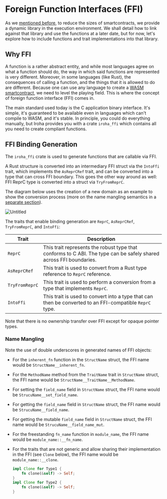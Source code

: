 # Foreign Function Interfaces (FFI)

As we [mentioned before](./wasm.md), to reduce the sizes of smartcontracts,
we provide a dynamic library in the execution environment. We shall detail
how to link against that library and use the functions at a later date, but
for now, let's explore how to include functions and trait implementations
into that library.

## Why FFI

A function is a rather abstract entity, and while most languages agree on
what a function should do, the way in which said functions are represented
is very different. Moreover, in some languages (like Rust), the
consequences of calling a function, and the things that it is allowed to do
are different. Because one can use any language to create a
[WASM smartcontract](./wasm.md), we need to level the playing field. This
is where the concept of foreign function interface (FFI) comes in.

The main standard used today is the C application binary interface. It's
simple, it's guaranteed to be available even in languages which can't
compile to WASM, and it's stable. In principle, you could do everything
manually, but Iroha provides you with a crate `iroha_ffi` which contains
all you need to create compliant functions.

## FFI Binding Generation

The `iroha_ffi` crate is used to generate functions that are callable via
FFI.

A Rust structure is converted into an intermediary FFI struct via the
`IntoFfi` trait, which implements the `AsReprCRef` trait, and can be
converted into a type that can cross FFI boundary. This goes the other way
around as well: FFI ReprC type is converted into a struct via
`TryFromReprC`.

The diagram below uses the creation of a new domain as an example to show
the conversion process (more on the name mangling semantics in a
[separate section](#name-mangling)).

![Untitled](/img/ffi.png)

The traits that enable binding generation are `ReprC`, `AsReprCRef`,
`TryFromReprC`, and `IntoFfi`:

<!-- Check: might change in future releases -->

| Trait          | Description                                                                                                        |
| -------------- | ------------------------------------------------------------------------------------------------------------------ |
| `ReprC`        | This trait represents the robust type that conforms to C ABI. The type can be safely shared across FFI boundaries. |
| `AsReprCRef`   | This trait is used to convert from a Rust type reference to `ReprC` reference.                                     |
| `TryFromReprC` | This trait is used to perform a conversion from a type that implements `ReprC`.                                    |
| `IntoFfi`      | This trait is used to convert into a type that can then be converted to an FFI-compatible `ReprC` type.            |

Note that there is no ownership transfer over FFI except for opaque pointer
types.

### Name Mangling

Note the use of double underscores in generated names of FFI objects:

- For the `inherent_fn` function in the `StructName` struct, the FFI name
  would be `StructName__inherent_fn`.
- For the `MethodName` method from the `TraitName` trait in `StructName`
  struct, the FFI name would be `StructName__TraitName__MethodName`.
- For setting the `field_name` field in `StructName` struct, the FFI name
  would be `StrucuName__set_field_name`.
- For getting the `field_name` field in `StructName` struct, the FFI name
  would be `StrucuName__field_name`.
- For getting the mutable `field_name` field in `StructName` struct, the
  FFI name would be `StrucuName__field_name_mut`.
- For the freestanding `fn_name` function in `module_name`, the FFI name
  would be `module_name::__fn_name`.
- For the traits that are not generic and allow sharing their
  implementation in the FFI (see `Clone` below), the FFI name would be
  `module_name::__clone`.

  ```rust
  impl Clone for Type1 {
      fn clone(&self) -> Self;
  }
  impl Clone for Type2 {
      fn clone(&self) -> Self;
  }
  ```
